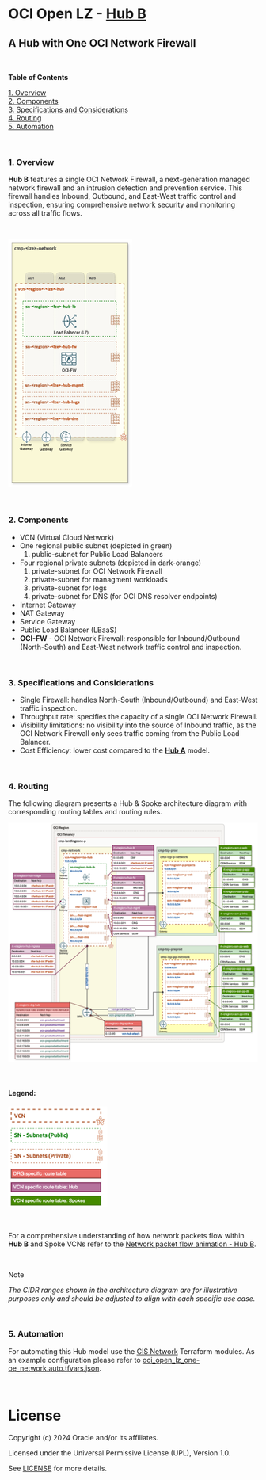 # OCI Open LZ - [Hub B](#)
## A Hub with One OCI Network Firewall

&nbsp; 

**Table of Contents**

[1. Overview](#1-overview)</br>
[2. Components](#2-components)</br>
[3. Specifications and Considerations](#3-specifications-and-considerations)</br>
[4. Routing](#4-routing)</br>
[5. Automation](#5-automation)</br>

&nbsp;

### 1. Overview
**Hub B** features a single OCI Network Firewall, a next-generation managed network firewall and an intrusion detection and prevention service. This firewall handles Inbound, Outbound, and East-West traffic control and inspection, ensuring comprehensive network security and monitoring across all traffic flows.


&nbsp; 

<img src="images/hub_b_design.png" width="250" height="value">

&nbsp;

###  2. Components
- VCN (Virtual Cloud Network)
- One regional public subnet (depicted in green)
    1. public-subnet for Public Load Balancers
- Four regional private subnets (depicted in dark-orange)
    1. private-subnet for OCI Network Firewall
    2. private-subnet for managment workloads
    3. private-subnet for logs
    4. private-subnet for DNS (for OCI DNS resolver endpoints)
- Internet Gateway
- NAT Gateway
- Service Gateway
- Public Load Balancer (LBaaS)
- **OCI-FW** - OCI Network Firewall: responsible for Inbound/Outbound (North-South) and East-West network traffic control and inspection.

&nbsp;

### 3. Specifications and Considerations
- Single Firewall: handles North-South (Inbound/Outbound) and East-West traffic inspection.
- Throughput rate: specifies the capacity of a single OCI Network Firewall.
- Visibility limitations: no visibility into the source of Inbound traffic, as the OCI Network Firewall only sees traffic coming from the Public Load Balancer.
- Cost Efficiency: lower cost compared to the **[Hub A](/addons/oci-hub-models/hub_a/readme.md)** model.

&nbsp;

### 4. Routing

The following diagram presents a Hub & Spoke architecture diagram with corresponding routing tables and routing rules.

<img src="images/hub_b_routing.png" width="900" height="value">

&nbsp;

#### Legend:

<img src="images/oci_hub_models_legend.png" width="200" height="value">

&nbsp;

For a comprehensive understanding of how network packets flow within **Hub B** and Spoke VCNs refer to the [Network packet flow animation - Hub B](/addons/oci-hub-models/hub_b/hub-b-packet_flow.md).

&nbsp;

> [!NOTE]
> *The CIDR ranges shown in the architecture diagram are for illustrative purposes only and should be adjusted to align with each specific use case.*

&nbsp;


### 5. Automation

For automating this Hub model use the [CIS Network](https://github.com/oci-landing-zones/terraform-oci-modules-networking) Terraform modules. As an example configuration please refer to [oci_open_lz_one-oe_network.auto.tfvars.json](/blueprints/one-oe/runtime/one-stack/oci_open_lz_one-oe_network.auto.tfvars.json).


&nbsp; 

# License

Copyright (c) 2024 Oracle and/or its affiliates.

Licensed under the Universal Permissive License (UPL), Version 1.0.

See [LICENSE](/LICENSE.txt) for more details.

